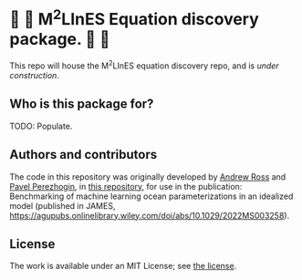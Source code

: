 # :construction: :construction: M<sup>2</sup>LInES Equation discovery package. :construction: :construction:


This repo will house the M<sup>2</sup>LInES equation discovery repo, and is _under construction_.



## Who is this package for?
TODO: Populate.


## Authors and contributors
The code in this repository was originally developed by [Andrew Ross](https://github.com/asross) and [Pavel Perezhogin](https://github.com/Pperezhogin), in [this repository](https://github.com/m2lines/pyqg_parameterization_benchmarks), for use in the publication: Benchmarking of machine learning ocean parameterizations in an idealized model (published in JAMES, https://agupubs.onlinelibrary.wiley.com/doi/abs/10.1029/2022MS003258).




## License
The work is available under an MIT License; see [the license](LICENSE).
